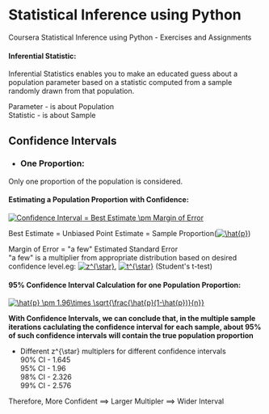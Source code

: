 # Statistical Inference using Python
 Coursera Statistical Inference using Python - Exercises and Assignments
 
 #### Inferential Statistic:  
 Inferential Statistics enables you to make an educated guess about a population parameter based on a statistic computed from a sample randomly drawn from that population.  
 
 Parameter - is about Population  
 Statistic - is about Sample  
 
## Confidence Intervals

 - ### One Proportion: 
 Only one proportion of the population is considered.
 
 #### Estimating a Population Proportion with Confidence:
 
<a href="https://www.codecogs.com/eqnedit.php?latex=\fn_cm&space;Confidence&space;Interval&space;=&space;Best&space;Estimate&space;\pm&space;Margin&space;of&space;Error" target="_blank"><img src="https://latex.codecogs.com/gif.latex?\fn_cm&space;Confidence&space;Interval&space;=&space;Best&space;Estimate&space;\pm&space;Margin&space;of&space;Error" title="Confidence Interval = Best Estimate \pm Margin of Error" /></a>
 
Best Estimate = Unbiased Point Estimate = Sample Proportion(<a href="https://www.codecogs.com/eqnedit.php?latex=\fn_cm&space;\hat{p}" target="_blank"><img src="https://latex.codecogs.com/gif.latex?\fn_cm&space;\hat{p}" title="\hat{p}" /></a>)
 
 Margin of Error = "a few" Estimated Standard Error  
 "a few" is a multiplier from appropriate distribution based on desired confidence level.eg: <a href="https://www.codecogs.com/eqnedit.php?latex=\fn_cm&space;z^{\star}" target="_blank"><img src="https://latex.codecogs.com/gif.latex?\fn_cm&space;z^{\star}" title="z^{\star}" /></a>, <a href="https://www.codecogs.com/eqnedit.php?latex=\fn_cm&space;t^{\star}" target="_blank"><img src="https://latex.codecogs.com/gif.latex?\fn_cm&space;t^{\star}" title="t^{\star}" /></a> (Student's t-test)
 
 #### 95% Confidence Interval Calculation for one Population Proportion:  
 
 <a href="https://www.codecogs.com/eqnedit.php?latex=\fn_cm&space;\hat{p}&space;\pm&space;1.96\times&space;\sqrt{\frac{\hat{p}(1-\hat{p})}{n}}" target="_blank"><img src="https://latex.codecogs.com/gif.latex?\fn_cm&space;\hat{p}&space;\pm&space;1.96\times&space;\sqrt{\frac{\hat{p}(1-\hat{p})}{n}}" title="\hat{p} \pm 1.96\times \sqrt{\frac{\hat{p}(1-\hat{p})}{n}}" /></a>
 
 **With Confidence Intervals, we can conclude that, in the multiple sample iterations caclulating the confidence interval for each sample, about 95% of such confidence intervals will contain the true population proportion**
 
 - Different z^{\star} multiplers for different confidence intervals  
  90% CI - 1.645  
  95% CI - 1.96  
  98% CI - 2.326  
  99% CI - 2.576  
  
  Therefore, More Confident ==> Larger Multipler ==> Wider Interval

